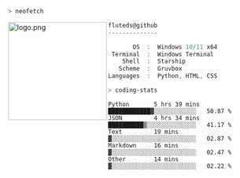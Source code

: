 ```zsh
> neofetch
```

<!--img align="left" src="https://github.com/fluteds.png" alt="logo.png" width="200"/>-->
<img align="left" src="https://external-content.duckduckgo.com/iu/?u=https%3A%2F%2F78.media.tumblr.com%2F975fca5f82161b190efdcaa05ffbd4ec%2Ftumblr_p6q6m9TJF01x3p3jmo1_500.png&f=1&nofb=1" alt="logo.png" width="200"/>

```csharp
fluteds@github
--------------

       OS  :  Windows 10/11 x64
 Terminal  :  Windows Terminal
    Shell  :  Starship
   Scheme  :  Gruvbox
Languages  :  Python, HTML, CSS
```

```zsh
> coding-stats
```

<!--START_SECTION:waka-->

```text
Python       5 hrs 39 mins   ████████████▓░░░░░░░░░░░░   50.87 %
JSON         4 hrs 34 mins   ██████████▒░░░░░░░░░░░░░░   41.17 %
Text         19 mins         ▓░░░░░░░░░░░░░░░░░░░░░░░░   02.87 %
Markdown     16 mins         ▓░░░░░░░░░░░░░░░░░░░░░░░░   02.47 %
Other        14 mins         ▓░░░░░░░░░░░░░░░░░░░░░░░░   02.22 %
```

<!--END_SECTION:waka-->

